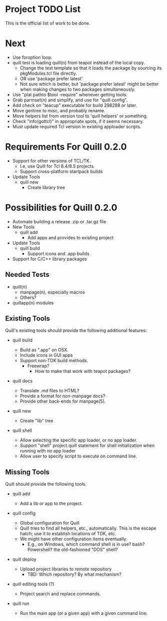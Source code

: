 # Project TODO List

This is the official list of work to be done.

# Next

* Use foroption loop.
* quill test is loading quill(n) from teapot instead of the local copy.
  * Change the test template so that it loads the package by sourcing
    its pkgModules.tcl file directly.
  * OR use 'package prefer latest'
  * Not sure which is better, but 'package prefer latest' might be
    better when making changes to two packages simultaneously.
* Use "plat pathto $tool -require" whenever getting tools.
* Grab parmset(n) and simplify, and use for "quill config".
* Add check on "teacup" executable for build 298288 or later.
* Move gentree to misc, and probably rename.
* Move helpers list from version tool to 'quill helpers' or something.
* Check "info(gottcl)" in appropriate spots, if it seems necessary.
* Must update required Tcl version in existing apploader scripts.

# Requirements For Quill 0.2.0

* Support for other versions of TCL/TK.
  * I.e, use Quill for Tcl 8.4/8.5 projects.
  * Support cross-platform startpack builds
* Update Tools
  * quill new
    * Create library tree

# Possibilities for Quill 0.2.0

* Automate building a release .zip or .tar.gz file
* New Tools
  * quill add
    * Add apps and provides to existing project
* Update Tools
  * quill build
    * Support icons and .app builds
* Support for C/C++ library packages


## Needed Tests

* quill(n)
  * manpage(n), especially macros
  * Others?
* quillapp(n) modules

## Existing Tools

Quill's existing tools should provide the following additional features:

* quill build
  * Build as ".app" on OSX.
  * Include icons in GUI apps
  * Support non-TDK build methods.
    * Freewrap?
      * How to make that work with teapot packages?

* quill docs
  * Translate .md files to HTML?
  * Provide a format for non-manpage docs?
  * Provide other back-ends for manpage(5).

* quill new
  * Create "lib" tree

* quill shell
  * Allow selecting the specific app loader, or no app loader.
  * Support "shell" project.quill statement for shell initialization
    when running with no app loader
  * Allow user to specify script to execute on command line.

## Missing Tools

Quill should provide the following tools.

* quill add
  * Add a lib or app to the project.

* quill config
  * Global configuration for Quill
  * Quill tries to find all helpers, etc., automatically.  This is the
    escape hatch; use it to establish locations of TDK, etc.
  * We might have other configuration items eventually.
    * E.g., on Windows, which command shell is in use?  bash?  Powershell?
      the old-fashioned "DOS" shell?

* quill deploy
  * Upload project libraries to remote repository
    * TBD: Which repository?  By what mechanism?

* quill editing tools (?)
  * Project search and replace commands.

* quill run
  * Run the main app (or a given app) with a given command line.

